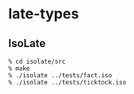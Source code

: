 late-types
==========

## IsoLate

```
% cd isolate/src
% make
% ./isolate ../tests/fact.iso
% ./isolate ../tests/ticktock.iso
```
